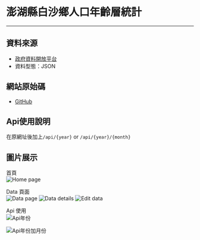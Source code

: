 # 澎湖縣白沙鄉人口年齡層統計  

---

## 資料來源  
* [政府資料開放平台](https://data.gov.tw/dataset/113195)
* 資料型態：JSON

## 網站原始碼  
* [GitHub](https://github.com/fuanho/NKUST-109-2)

## Api使用說明  
在原網址後加上``/api/{year}`` or ``/api/{year}/{month}``

## 圖片展示

首頁  
![Home page](https://i.imgur.com/YKdFSim.png)

Data 頁面  
![Data page](https://i.imgur.com/9jq2tUi.png)
![Data details](https://i.imgur.com/t4l6N4S.png)
![Edit data](https://i.imgur.com/4VRfnyU.png)

Api 使用  
![Api年份](https://i.imgur.com/2iqpZ6c.png)

![Api年份加月份](https://i.imgur.com/GPntqnn.png)

